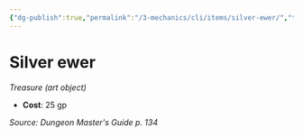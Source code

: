 ```yaml
---
{"dg-publish":true,"permalink":"/3-mechanics/cli/items/silver-ewer/","tags":["ttrpg-cli/compendium/src/5e/dmg","ttrpg-cli/item/gear/treasure-art-object","ttrpg-cli/item/rarity/none"]}
---
```


# Silver ewer
*Treasure (art object)*  


- **Cost**: 25 gp

*Source: Dungeon Master's Guide p. 134*